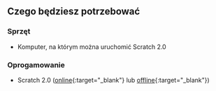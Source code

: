 ## Czego będziesz potrzebować

### Sprzęt

+ Komputer, na którym można uruchomić Scratch 2.0

### Oprogamowanie

+ Scratch 2.0 ([online](https://scratch.mit.edu/projects/editor/){:target="_blank"} lub [offline](https://scratch.mit.edu/scratch2download/){:target="_blank"})